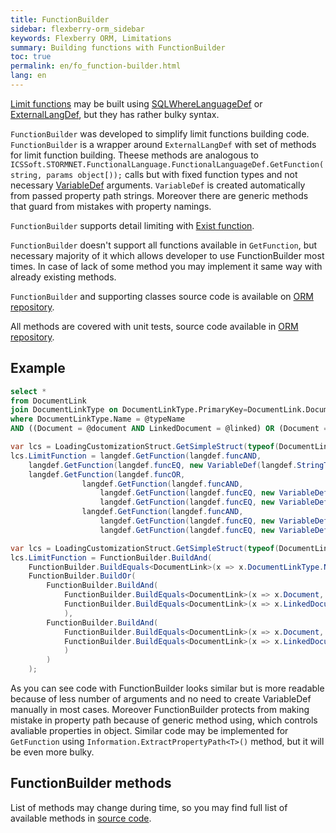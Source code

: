 ```yaml
--- 
title: FunctionBuilder 
sidebar: flexberry-orm_sidebar 
keywords: Flexberry ORM, Limitations 
summary: Building functions with FunctionBuilder
toc: true 
permalink: en/fo_function-builder.html 
lang: en 
--- 
```


[Limit functions](fo_limit-function.html) may be built using [SQLWhereLanguageDef](fo_function-list.html) or [ExternalLangDef](fo_external-lang-def.html), but they has rather bulky syntax.

`FunctionBuilder` was developed to simplify limit functions building code. `FunctionBuilder` is a wrapper around `ExternalLangDef` with set of methods for limit function building. Theese methods are analogous to `ICSSoft.STORMNET.FunctionalLanguage.FunctionalLanguageDef.GetFunction(string, params object[));` calls but with fixed function types and not necessary [VariableDef](fo_variable-def.html) arguments. `VariableDef` is created automatically from passed property path strings. Moreover there are generic methods that guard from mistakes with property namings.

`FunctionBuilder` supports detail limiting with [Exist function](fo_exist-details.html).

`FunctionBuilder` doesn't support all functions available in `GetFunction`, but necessary majority of it which allows developer to use FunctionBuilder most times. In case of lack of some method you may implement it same way with already existing methods.

`FunctionBuilder` and supporting classes source code is available on [ORM repository](https://github.com/Flexberry/NewPlatform.Flexberry.ORM/tree/develop/ExternalLangDef/FunctionBuilder).

All methods are covered with unit tests, source code available in [ORM repository](https://github.com/Flexberry/NewPlatform.Flexberry.ORM/tree/develop/NewPlatform.Flexberry.ORM.Tests/ICSSoft.STORMNET.FunctionalLanguage).

## Example

``` sql
select * 
from DocumentLink 
join DocumentLinkType on DocumentLinkType.PrimaryKey=DocumentLink.DocumentLinkType
where DocumentLinkType.Name = @typeName
AND ((Document = @document AND LinkedDocument = @linked) OR (Document = @linked AND LinkedDocument = @document))
```

```csharp
var lcs = LoadingCustomizationStruct.GetSimpleStruct(typeof(DocumentLink), DocumentLink.Views.DocumentLinkE);
lcs.LimitFunction = langdef.GetFunction(langdef.funcAND,
	langdef.GetFunction(langdef.funcEQ, new VariableDef(langdef.StringType, "DocumentLinkType.Name"), typeName),
	langdef.GetFunction(langdef.funcOR,
                langdef.GetFunction(langdef.funcAND, 
                    langdef.GetFunction(langdef.funcEQ, new VariableDef(langdef.GuidType, "Document"), document.__PrimaryKey),
					langdef.GetFunction(langdef.funcEQ, new VariableDef(langdef.GuidType, "LinkedDocument"), linkedDocument.__PrimaryKey)),
                langdef.GetFunction(langdef.funcAND, 
                    langdef.GetFunction(langdef.funcEQ, new VariableDef(langdef.GuidType, "Document"), linkedDocument.__PrimaryKey),
					langdef.GetFunction(langdef.funcEQ, new VariableDef(langdef.GuidType, "LinkedDocument"), document.__PrimaryKey))));
```

``` csharp
var lcs = LoadingCustomizationStruct.GetSimpleStruct(typeof(DocumentLink), DocumentLink.Views.DocumentLinkE);
lcs.LimitFunction = FunctionBuilder.BuildAnd(
	FunctionBuilder.BuildEquals<DocumentLink>(x => x.DocumentLinkType.Name, typeName),
	FunctionBuilder.BuildOr(
		FunctionBuilder.BuildAnd(
			FunctionBuilder.BuildEquals<DocumentLink>(x => x.Document, document),
			FunctionBuilder.BuildEquals<DocumentLink>(x => x.LinkedDocument, linkedDocument)
			),
		FunctionBuilder.BuildAnd(
			FunctionBuilder.BuildEquals<DocumentLink>(x => x.Document, linkedDocument),
			FunctionBuilder.BuildEquals<DocumentLink>(x => x.LinkedDocument, document)
			)
		)
	);
```

As you can see code with FunctionBuilder looks similar but is more readable because of less number of arguments and no need to create VariableDef manually in most cases. Moreover FunctionBuilder protects from making mistake in property path because of generic method using, which controls avaliable properties in object. Similar code may be implemented for `GetFunction` using `Information.ExtractPropertyPath<T>()` method, but it will be even more bulky.

## FunctionBuilder methods

List of methods may change during time, so you may find full list of available methods in [source code](https://github.com/Flexberry/NewPlatform.Flexberry.ORM/tree/develop/ExternalLangDef/FunctionBuilder).

